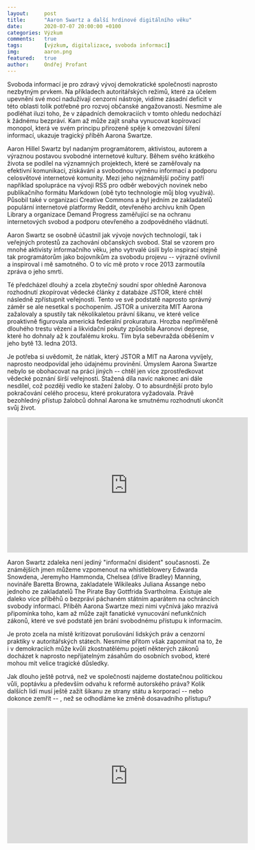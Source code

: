 ```yaml
---
layout:     post
title:      "Aaron Swartz a další hrdinové digitálního věku"
date:       2020-07-07 20:00:00 +0100
categories: Výzkum
comments:   true
tags:       [výzkum, digitalizace, svoboda informací]
img:        aaron.png
featured:   true
author:     Ondřej Profant
---
```


Svoboda informací je pro zdravý vývoj demokratické společnosti naprosto nezbytným prvkem. Na příkladech autoritářských režimů, které za účelem upevnění své moci nadužívají cenzorní nástroje, vidíme zásadní deficit v této oblasti tolik potřebné pro rozvoj občanské angažovanosti. Nesmíme ale podléhat iluzi toho, že v západních demokraciích v tomto ohledu nedochází k žádnému bezpráví. Kam až může zajít snaha vynucovat kopírovací monopol, která ve svém principu přirozeně spěje k omezování šíření informací, ukazuje tragický příběh Aarona Swartze.

<!--more-->

Aaron Hillel Swartz byl nadaným programátorem, aktivistou, autorem a výraznou postavou svobodné internetové kultury. Během svého krátkého života se podílel na významných projektech, které se zaměřovaly na efektivní komunikaci, získávání a svobodnou výměnu informací a podporu celosvětové internetové komunity. Mezi jeho nejznámější počiny patří například spolupráce na vývoji RSS pro odběr webových novinek nebo publikačního formátu Markdown (obě tyto technologie můj blog využívá). Působil také v organizaci Creative Commons a byl jedním ze zakladatelů populární internetové platformy Reddit, otevřeného archivu knih Open Library a organizace Demand Progress zaměřující se na ochranu internetových svobod a podporu otevřeného a zodpovědného vládnutí.

Aaron Swartz se osobně účastnil jak vývoje nových technologií, tak i veřejných protestů za zachování občanských svobod. Stal se vzorem pro mnohé aktivisty informačního věku, jeho vytrvalé úsilí bylo inspirací stejně tak programátorům jako bojovníkům za svobodu projevu -- výrazně ovlivnil a inspiroval i mě samotného. O to víc mě proto v roce 2013 zarmoutila zpráva o jeho smrti.

Té předcházel dlouhý a zcela zbytečný soudní spor ohledně Aaronova rozhodnutí zkopírovat vědecké články z databáze JSTOR, které chtěl následně zpřístupnit veřejnosti. Tento ve své podstatě naprosto správný záměr se ale nesetkal s pochopením. JSTOR a univerzita MIT Aarona zažalovaly a spustily tak několikaletou právní šikanu, ve které velice proaktivně figurovala americká federální prokuratura. Hrozba nepřiměřeně dlouhého trestu vězení a likvidační pokuty způsobila Aaronovi deprese, které ho dohnaly až k zoufalému kroku. Tím byla sebevražda oběšením v jeho bytě 13. ledna 2013.

Je potřeba si uvědomit, že nátlak, který JSTOR a MIT na Aarona vyvíjely, naprosto neodpovídal jeho údajnému provinění. Úmyslem Aarona Swartze nebylo se obohacovat na práci jiných -- chtěl jen více zprostředkovat vědecké poznání širší veřejnosti. Stažená díla navíc nakonec ani dále nesdílel, což později vedlo ke stažení žaloby. O to absurdnější proto bylo pokračování celého procesu, které prokuratora vyžadovala. Právě bezohledný přístup žalobců dohnal Aarona ke smutnému rozhodnutí ukončit svůj život.

<iframe width="560" height="315" src="https://www.youtube.com/embed/7fyGLmHvfwQ" frameborder="0" allow="accelerometer; autoplay; encrypted-media; gyroscope; picture-in-picture" allowfullscreen></iframe>

Aaron Swartz zdaleka není jediný "informační disident" současnosti. Ze známějších jmen můžeme vzpomenout na whistleblowery Edwarda Snowdena, Jeremyho Hammonda, Chelsea (dříve Bradley) Manning, novináře Baretta Browna, zakladatele Wikileaks Juliana Assange nebo jednoho ze zakladatelů The Pirate Bay Gottfrida Svartholma. Existuje ale daleko více příběhů o bezpráví páchaném státním aparátem na ochráncích svobody informací. Příběh Aarona Swartze mezi nimi vyčnívá jako mrazivá připomínka toho, kam až může zajít fanatické vynucování nefunkčních zákonů, které ve své podstatě jen brání svobodnému přístupu k informacím.

Je proto zcela na místě kritizovat porušování lidských práv a cenzorní praktiky v autoritářských státech. Nesmíme přitom však zapomínat na to, že i v demokraciích může kvůli zkostnatělému pojetí některých zákonů docházet k naprosto nepřijatelným zásahům do osobních svobod, které mohou mít velice tragické důsledky.

Jak dlouho ještě potrvá, než ve společnosti najdeme dostatečnou politickou vůli, poptávku a především odvahu k reformě autorského práva? Kolik dalších lidí musí ještě zažít šikanu ze strany státu a korporací -- nebo dokonce zemřít -- , než se odhodláme ke změně dosavadního přístupu?

<iframe width="560" height="315" src="https://www.youtube.com/embed/3Q6Fzbgs_Lg" frameborder="0" allow="accelerometer; autoplay; encrypted-media; gyroscope; picture-in-picture" allowfullscreen></iframe>
